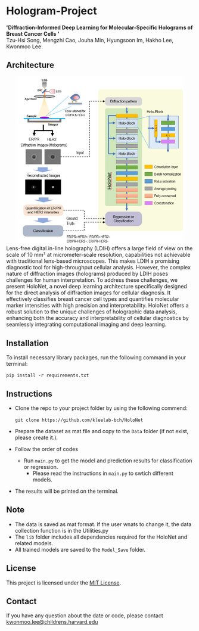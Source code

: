# Hologram-Project
**'Diffraction-Informed Deep Learning for Molecular-Specific Holograms of Breast Cancer Cells '** \
Tzu-Hsi Song, Mengzhi Cao, Jouha Min, Hyungsoon Im, Hakho Lee, Kwonmoo Lee

## Architecture
<div align="center">
  <img src="/assets/Fig1.png" alt="Model Structure" width="450"/>
</div>
Lens-free digital in-line holography (LDIH) offers a large field of view on the scale of 10 mm² at micrometer-scale resolution, capabilities not achievable with traditional lens-based microscopes. This makes LDIH a promising diagnostic tool for high-throughput cellular analysis. However, the complex nature of diffraction images (holograms) produced by LDIH poses challenges for human interpretation. To address these challenges, we present HoloNet, a novel deep learning architecture specifically designed for the direct analysis of diffraction images for cellular diagnosis. It effectively classifies breast cancer cell types and quantifies molecular marker intensities with high precision and interpretability. HoloNet offers a robust solution to the unique challenges of holographic data analysis, enhancing both the accuracy and interpretability of cellular diagnostics by seamlessly integrating computational imaging and deep learning.

## Installation
To install necessary library packages, run the following command in your terminal:
```
pip install -r requirements.txt
```

## Instructions
* Clone the repo to your project folder by using the following commend:

    ``git clone https://github.com/kleelab-bch/HoloNet``

* Prepare the dataset as mat file and copy to the ``Data`` folder (if not exist, please create it.). 
* Follow the order of codes
  * Run ``main.py`` to get the model and prediction results for classification or regression.
    * Please read the instructions in ``main.py`` to swtich different models. 
* The results will be printed on the terminal. 

## Note
- The data is saved as mat format. If the user wnats to change it, the data collection function is in the Utilities.py  
- The ``lib`` folder includes all dependencies required for the HoloNet and related models.
- All trained models are saved to the ``Model_Save`` folder.

## License
This project is licensed under the [MIT License](LICENSE).

## Contact
If you have any question about the date or code, please contact [kwonmoo.lee@childrens.harvard.edu](mailto:Kwonmoo.lee@childrens.harvard.edu)
